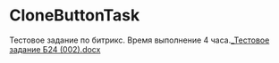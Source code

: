 # CloneButtonTask
Тестовое задание по битрикс. Время выполнение 4 часа.[_Тестовое задание Б24 (002).docx](https://github.com/Filosoff78/CloneButtonTask/files/12334794/_.24.002.docx)
